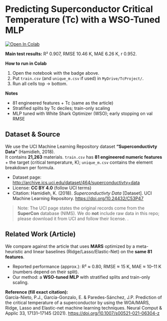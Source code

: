 # Predicting Superconductor Critical Temperature (Tc) with a WSO-Tuned MLP

[![Open In Colab](https://colab.research.google.com/assets/colab-badge.svg)](
  https://colab.research.google.com/github/MedBelhoucha/tc-prediction/blob/main/notebooks/Predicting_Superconductor_Tc.ipynb
)

**Main test results:** R² 0.907, RMSE 10.46 K, MAE 6.26 K, r 0.952.

**How to run in Colab**
1. Open the notebook with the badge above.
2. Put `train.csv` (and `unique_m.csv` if used) in `MyDrive/TcProject/`.
3. Run all cells top → bottom.

**Notes**
- 81 engineered features + Tc (same as the article)
- Stratified splits by Tc deciles; train-only scaling
- MLP tuned with White Shark Optimizer (WSO); early stopping on val RMSE

## Dataset & Source

We use the UCI Machine Learning Repository dataset **“Superconductivty Data”** (Hamidieh, 2018).  
It contains **21,263** materials. `train.csv` has **81 engineered numeric features** + the target (critical temperature, K); `unique_m.csv` contains the element breakdown per formula.

- Dataset page: http://archive.ics.uci.edu/dataset/464/superconductivty+data
- License: **CC BY 4.0** (follow UCI terms)
- Citation: Hamidieh, K. (2018). *Superconductivty Data* [Dataset]. UCI Machine Learning Repository. https://doi.org/10.24432/C53P47

> Note: The UCI page states the original records come from the **SuperCon** database (NIMS). We do **not** include raw data in this repo; please download it from UCI and follow their license.
.

## Related Work (Article)

We compare against the article that uses **MARS** optimized by a meta-heuristic and linear baselines (Ridge/Lasso/Elastic-Net) on the **same 81 features**.

- Reported performance (approx.): R² ≈ 0.80, RMSE ≈ 15 K, MAE ≈ 10–11 K (numbers depend on their split).
- Our method: a **WSO-tuned MLP** with stratified splits and train-only scaling.

**Reference (fill exact citation):**  
García-Nieto, P.J., García-Gonzalo, E. & Paredes-Sánchez, J.P. Prediction of the critical temperature of a superconductor by using the WOA/MARS, Ridge, Lasso and Elastic-net machine learning techniques. Neural Comput & Applic 33, 17131–17145 (2021). https://doi.org/10.1007/s00521-021-06304-z
